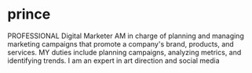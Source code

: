 # prince
PROFESSIONAL Digital Marketer AM in charge of planning and managing marketing campaigns that promote a company's brand, products, and services. MY duties include planning campaigns, analyzing metrics, and identifying trends. I am an expert in art direction and social media

